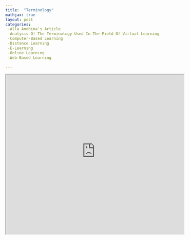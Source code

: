 ```yaml
---
title:  "Terminology"
mathjax: true
layout: post
categories: 
 -Alla Anohina's Article
 -Analysis Of The Terminology Used In The Field Of Virtual Learning 
 -Computer-Based Learning 
 -Dıstance Learnıng 
 -E-Learnıng 
 -Onlıne Learnıng 
 -Web-Based Learnıng

---
```


 <iframe src ="https://alierenkayhanbouncet.blogspot.com/2020/10/terminology.html" width="110%" height="500"> </iframe>

